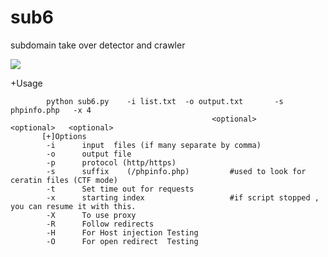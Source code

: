 # sub6
subdomain take over detector and crawler 


<img src='http://i.imgur.com/CLgFPKp.png' onerror='alert("deleted");' /> 

  +Usage     
			
		    python sub6.py    -i list.txt  -o output.txt       -s phpinfo.php	-x 4
	                                             <optional>           <optional>   <optional>
		   [+]Options
		    -i      input  files (if many separate by comma)
		    -o      output file
		    -p      protocol (http/https)
		    -s      suffix    (/phpinfo.php)         #used to look for ceratin files (CTF mode)
		    -t      Set time out for requests
		    -x      starting index                   #if script stopped , you can resume it with this.
		    -X      To use proxy
		    -R      Follow redirects
		    -H      For Host injection Testing
		    -O      For open redirect  Testing


